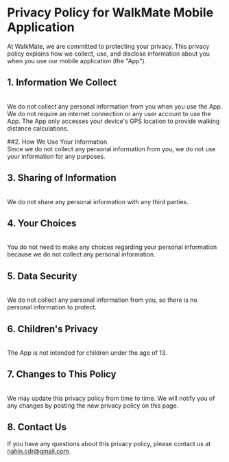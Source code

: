 # Privacy Policy for WalkMate Mobile Application



At WalkMate, we are committed to protecting your privacy. This privacy policy explains how we collect, use, and disclose information about you when you use our mobile application (the "App").

## 1. Information We Collect
<br>
We do not collect any personal information from you when you use the App. We do not require an internet connection or any user account to use the App. The App only accesses your device's GPS location to provide walking distance calculations.

##2. How We Use Your Information
<br>
Since we do not collect any personal information from you, we do not use your information for any purposes.

## 3. Sharing of Information
<br>
We do not share any personal information with any third parties.

## 4. Your Choices
<br>
You do not need to make any choices regarding your personal information because we do not collect any personal information.

## 5. Data Security
<br>
We do not collect any personal information from you, so there is no personal information to protect.

## 6. Children's Privacy
<br>
The App is not intended for children under the age of 13.

## 7. Changes to This Policy
<br>
We may update this privacy policy from time to time. We will notify you of any changes by posting the new privacy policy on this page.

## 8. Contact Us
If you have any questions about this privacy policy, please contact us at nahin.cdr@gmail.com.
